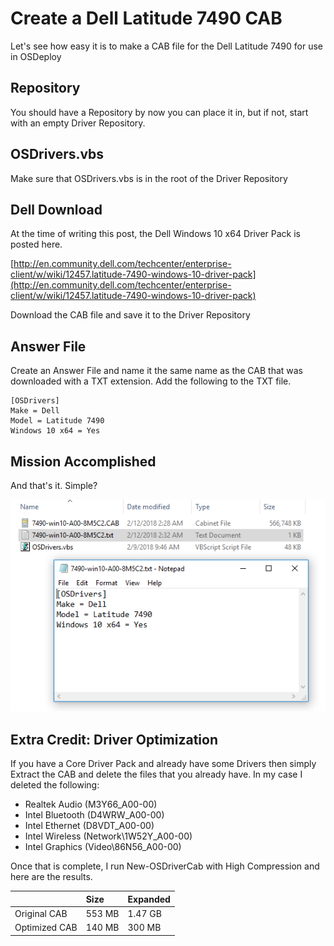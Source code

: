 # Create a Dell Latitude 7490 CAB

Let's see how easy it is to make a CAB file for the Dell Latitude 7490 for use in OSDeploy

## Repository

You should have a Repository by now you can place it in, but if not, start with an empty Driver Repository.

## OSDrivers.vbs

Make sure that OSDrivers.vbs is in the root of the Driver Repository

## Dell Download

At the time of writing this post, the Dell Windows 10 x64 Driver Pack is posted here.

[http://en.community.dell.com/techcenter/enterprise-client/w/wiki/12457.latitude-7490-windows-10-driver-pack](http://en.community.dell.com/techcenter/enterprise-client/w/wiki/12457.latitude-7490-windows-10-driver-pack)

Download the CAB file and save it to the Driver Repository

## Answer File

Create an Answer File and name it the same name as the CAB that was downloaded with a TXT extension. Add the following to the TXT file.

```text
[OSDrivers]
Make = Dell
Model = Latitude 7490
Windows 10 x64 = Yes
```

## Mission Accomplished

And that's it. Simple?

![](../../.gitbook/assets/2018-02-12_2-32-50.png)

## Extra Credit: Driver Optimization

If you have a Core Driver Pack and already have some Drivers then simply Extract the CAB and delete the files that you already have. In my case I deleted the following:

* Realtek Audio \(M3Y66\_A00-00\)
* Intel Bluetooth \(D4WRW\_A00-00\)
* Intel Ethernet \(D8VDT\_A00-00\)
* Intel Wireless \(Network\1W52Y\_A00-00\)
* Intel Graphics \(Video\86N56\_A00-00\)

Once that is complete, I run New-OSDriverCab with High Compression and here are the results.

|  | Size | Expanded |
| :--- | :--- | :--- |
| Original CAB | 553 MB | 1.47 GB |
| Optimized CAB | 140 MB | 300 MB |

